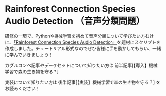 # Rainforest Connection Species Audio Detection （音声分類問題）

研修の一環で、Pythonや機械学習を初めて音声分類について学びたい方むけに、[「Rainforest Connection Species Audio Detection」](https://www.kaggle.com/c/rfcx-species-audio-detection)を題材にスクリプトを作成しました。チュートリアル形式なのでぜひ皆様に手を動かしてもらい、一緒に学んでいきましょう！

カグルコンペ記事やデータセットについて知りたい方は
前半記事[【導入】機械学習で森の生き物を守る？]

実装について知りたい方は
後半記事[【実装】機械学習で森の生き物を守る？]
をお読みください！
